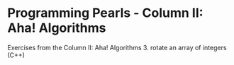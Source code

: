 Programming Pearls - Column II: Aha! Algorithms
========================================

Exercises from the Column II: Aha! Algorithms
3. rotate an array of integers (C++)